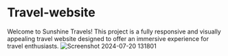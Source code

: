 # Travel-website
Welcome to Sunshine Travels! This project is a fully responsive and visually appealing travel website designed to offer an immersive experience for travel enthusiasts.
![Screenshot 2024-07-20 131801](https://github.com/user-attachments/assets/05669db2-41dd-48c6-9ea9-d4576ac44a55)
